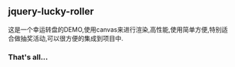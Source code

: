 ## jquery-lucky-roller
这是一个幸运转盘的DEMO,使用canvas来进行渲染,高性能,使用简单方便,特别适合做抽奖活动,可以很方便的集成到项目中.

### That's all...
